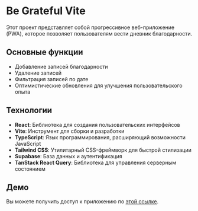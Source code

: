 # Be Grateful Vite

Этот проект представляет собой прогрессивное веб-приложение (PWA), которое позволяет пользователям вести дневник благодарности.

## Основные функции

- Добавление записей благодарности
- Удаление записей
- Фильтрация записей по дате
- Оптимистические обновления для улучшения пользовательского опыта

## Технологии

- **React**: Библиотека для создания пользовательских интерфейсов
- **Vite**: Инструмент для сборки и разработки
- **TypeScript**: Язык программирования, расширяющий возможности JavaScript
- **Tailwind CSS**: Утилитарный CSS-фреймворк для быстрой стилизации
- **Supabase**: База данных и аутентификация
- **TanStack React Query**: Библиотека для управления серверным состоянием

## Демо

Вы можете получить доступ к приложению по [этой ссылке](https://the-gratitude-note.netlify.app/).
